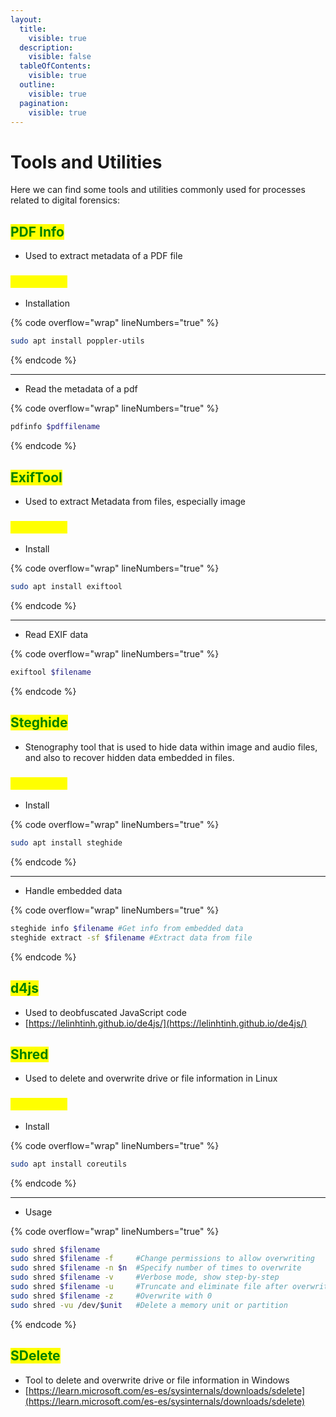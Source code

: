 ```yaml
---
layout:
  title:
    visible: true
  description:
    visible: false
  tableOfContents:
    visible: true
  outline:
    visible: true
  pagination:
    visible: true
---
```


# Tools and Utilities

Here we can find some tools and utilities commonly used for processes related to digital forensics:

## <mark style="color:green;">PDF Info</mark>

* Used to extract metadata of a PDF file

### <mark style="color:yellow;">Commands</mark>

* Installation

{% code overflow="wrap" lineNumbers="true" %}
```bash
sudo apt install poppler-utils
```
{% endcode %}

***

* Read the metadata of a pdf

{% code overflow="wrap" lineNumbers="true" %}
```bash
pdfinfo $pdffilename
```
{% endcode %}

## <mark style="color:green;">ExifTool</mark>

* Used to extract Metadata from files, especially image

### <mark style="color:yellow;">Commands</mark>

* Install

{% code overflow="wrap" lineNumbers="true" %}
```bash
sudo apt install exiftool
```
{% endcode %}

***

* Read EXIF data

{% code overflow="wrap" lineNumbers="true" %}
```bash
exiftool $filename
```
{% endcode %}

## <mark style="color:green;">Steghide</mark>

* Stenography tool that is used to hide data within image and audio files, and also to recover hidden data embedded in files.

### <mark style="color:yellow;">Commands</mark>

* Install

{% code overflow="wrap" lineNumbers="true" %}
```bash
sudo apt install steghide
```
{% endcode %}

***

* Handle embedded data

{% code overflow="wrap" lineNumbers="true" %}
```bash
steghide info $filename #Get info from embedded data
steghide extract -sf $filename #Extract data from file
```
{% endcode %}

## <mark style="color:green;">d4js</mark>

* Used to deobfuscated JavaScript code
* [https://lelinhtinh.github.io/de4js/](https://lelinhtinh.github.io/de4js/)

## <mark style="color:green;">Shred</mark>

* Used to delete and overwrite drive or file information in Linux

### <mark style="color:yellow;">Commands</mark>

* Install

{% code overflow="wrap" lineNumbers="true" %}
```bash
sudo apt install coreutils
```
{% endcode %}

***

* Usage

{% code overflow="wrap" lineNumbers="true" %}
```bash
sudo shred $filename
sudo shred $filename -f     #Change permissions to allow overwriting
sudo shred $filename -n $n  #Specify number of times to overwrite
sudo shred $filename -v     #Verbose mode, show step-by-step
sudo shred $filename -u     #Truncate and eliminate file after overwriting
sudo shred $filename -z     #Overwrite with 0
sudo shred -vu /dev/$unit   #Delete a memory unit or partition
```
{% endcode %}

## <mark style="color:green;">SDelete</mark>

* Tool  to delete and overwrite drive or file information in Windows
* [https://learn.microsoft.com/es-es/sysinternals/downloads/sdelete](https://learn.microsoft.com/es-es/sysinternals/downloads/sdelete)
